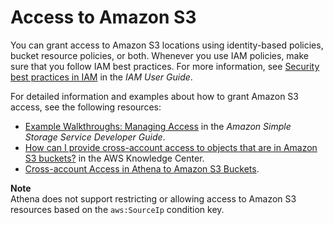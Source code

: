 # Access to Amazon S3<a name="s3-permissions"></a>

You can grant access to Amazon S3 locations using identity\-based policies, bucket resource policies, or both\. Whenever you use IAM policies, make sure that you follow IAM best practices\. For more information, see [Security best practices in IAM](https://docs.aws.amazon.com/IAM/latest/UserGuide/best-practices.html) in the *IAM User Guide*\.

For detailed information and examples about how to grant Amazon S3 access, see the following resources:
+ [Example Walkthroughs: Managing Access](https://docs.aws.amazon.com/AmazonS3/latest/dev/example-walkthroughs-managing-access.html) in the *Amazon Simple Storage Service Developer Guide*\.
+ [How can I provide cross\-account access to objects that are in Amazon S3 buckets?](http://aws.amazon.com/premiumsupport/knowledge-center/cross-account-access-s3/) in the AWS Knowledge Center\.
+ [Cross\-account Access in Athena to Amazon S3 Buckets](cross-account-permissions.md)\.

**Note**  
Athena does not support restricting or allowing access to Amazon S3 resources based on the `aws:SourceIp` condition key\. 